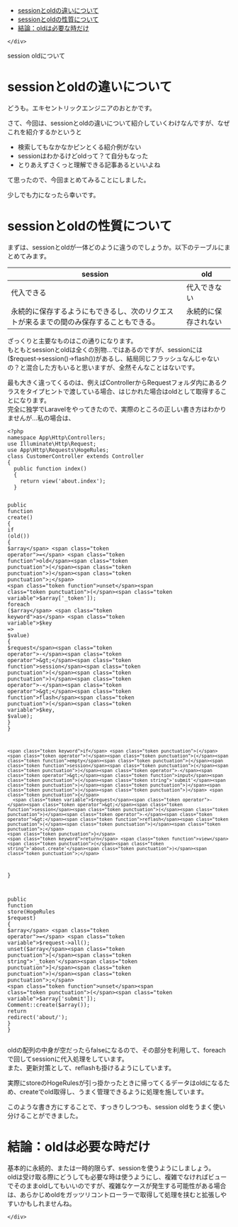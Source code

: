 <!DOCTYPE html>
<html>

<head>
  <meta charset="utf-8">
  <meta name="viewport" content="width=device-width, initial-scale=1.0">
  <title>old_session</title>
  <link rel="stylesheet" href="https://stackedit.io/style.css" />
</head>

<body class="stackedit">
  <div class="stackedit__left">
    <div class="stackedit__toc">
      
<ul>
<li><a href="#sessionとoldの違いについて">sessionとoldの違いについて</a></li>
<li><a href="#sessionとoldの性質について">sessionとoldの性質について</a></li>
<li><a href="#結論：oldは必要な時だけ">結論：oldは必要な時だけ</a></li>
</ul>

    </div>
  </div>
  <div class="stackedit__right">
    <div class="stackedit__html">
      <p>session oldについて</p>
<h1 id="sessionとoldの違いについて">sessionとoldの違いについて</h1>
<p>どうも。エキセントリックエンジニアのおとかです。</p>
<p>さて、今回は、sessionとoldの違いについて紹介していくわけなんですが、なぜこれを紹介するかというと</p>
<ul>
<li>検索してもなかなかピンとくる紹介例がない</li>
<li>sessionはわかるけどoldって？て自分もなった</li>
<li>とりあえずさくっと理解できる記事あるといいよね</li>
</ul>
<p>て思ったので、今回まとめてみることにしました。</p>
<p>少しでも力になったら幸いです。</p>
<h1 id="sessionとoldの性質について">sessionとoldの性質について</h1>
<p>まずは、sessionとoldが一体どのように違うのでしょうか。以下のテーブルにまとめてみます。</p>

<table>
<thead>
<tr>
<th>session</th>
<th>old</th>
</tr>
</thead>
<tbody>
<tr>
<td>代入できる</td>
<td>代入できない</td>
</tr>
<tr>
<td>永続的に保存するようにもできるし、次のリクエストが来るまでの間のみ保存することもできる。</td>
<td>永続的に保存されない</td>
</tr>
</tbody>
</table><p>ざっくりと主要なものはこの通りになります。<br>
もともとsessionとoldは全くの別物…ではあるのですが、sessionには($request-&gt;session()-&gt;flash())があるし、結局同じフラッシュなんじゃないの？と混合した方もいると思いますが、全然そんなことはないです。</p>
<p>最も大きく違ってくるのは、例えばControllerからRequestフォルダ内にあるクラスをタイプヒントで渡している場合、はじかれた場合はoldとして取得することになります。<br>
完全に独学でLaravelをやってきたので、実際のところの正しい書き方はわかりませんが…私の場合は、</p>
<pre class=" language-php"><code class="prism :hoge.php language-php"><span class="token php language-php"><span class="token delimiter important">&lt;?php</span>
<span class="token keyword">namespace</span> <span class="token package">App<span class="token punctuation">\</span>Http<span class="token punctuation">\</span>Controllers</span><span class="token punctuation">;</span>
<span class="token keyword">use</span> <span class="token package">Illuminate<span class="token punctuation">\</span>Http<span class="token punctuation">\</span>Request</span><span class="token punctuation">;</span>
<span class="token keyword">use</span> <span class="token package">App<span class="token punctuation">\</span>Http<span class="token punctuation">\</span>Requests<span class="token punctuation">\</span>HogeRules</span><span class="token punctuation">;</span>
<span class="token keyword">class</span> <span class="token class-name">CustomerController</span> <span class="token keyword">extends</span> <span class="token class-name">Controller</span>
<span class="token punctuation">{</span>
  <span class="token keyword">public</span> <span class="token keyword">function</span> <span class="token function">index</span><span class="token punctuation">(</span><span class="token punctuation">)</span>
  <span class="token punctuation">{</span>
    <span class="token keyword">return</span> <span class="token function">view</span><span class="token punctuation">(</span><span class="token string">'about.index'</span><span class="token punctuation">)</span><span class="token punctuation">;</span>  
  <span class="token punctuation">}</span>

  <span class="token keyword">public</span> <span class="token keyword">function</span> <span class="token function">create</span><span class="token punctuation">(</span><span class="token punctuation">)</span>
  <span class="token punctuation">{</span>
    <span class="token keyword">if</span> <span class="token punctuation">(</span><span class="token function">old</span><span class="token punctuation">(</span><span class="token punctuation">)</span><span class="token punctuation">)</span> <span class="token punctuation">{</span>
      <span class="token variable">$array</span> <span class="token operator">=</span> <span class="token function">old</span><span class="token punctuation">(</span><span class="token punctuation">)</span><span class="token punctuation">;</span>
      <span class="token function">unset</span><span class="token punctuation">(</span><span class="token variable">$array</span><span class="token punctuation">[</span><span class="token string">'_token'</span><span class="token punctuation">]</span><span class="token punctuation">)</span><span class="token punctuation">;</span>
      <span class="token keyword">foreach</span> <span class="token punctuation">(</span><span class="token variable">$array</span> <span class="token keyword">as</span> <span class="token variable">$key</span> <span class="token operator">=</span><span class="token operator">&gt;</span> <span class="token variable">$value</span><span class="token punctuation">)</span> <span class="token punctuation">{</span>
        <span class="token variable">$request</span><span class="token operator">-</span><span class="token operator">&gt;</span><span class="token function">session</span><span class="token punctuation">(</span><span class="token punctuation">)</span><span class="token operator">-</span><span class="token operator">&gt;</span><span class="token function">flash</span><span class="token punctuation">(</span><span class="token variable">$key</span><span class="token punctuation">,</span> <span class="token variable">$value</span><span class="token punctuation">)</span><span class="token punctuation">;</span>
      <span class="token punctuation">}</span>
    <span class="token punctuation">}</span>

    <span class="token keyword">if</span> <span class="token punctuation">(</span><span class="token operator">!</span><span class="token punctuation">(</span><span class="token function">empty</span><span class="token punctuation">(</span><span class="token function">session</span><span class="token punctuation">(</span><span class="token punctuation">)</span><span class="token operator">-</span><span class="token operator">&gt;</span><span class="token function">input</span><span class="token punctuation">(</span><span class="token string">'submit'</span><span class="token punctuation">)</span><span class="token punctuation">)</span><span class="token punctuation">)</span><span class="token punctuation">)</span> <span class="token punctuation">{</span>
      <span class="token variable">$request</span><span class="token operator">-</span><span class="token operator">&gt;</span><span class="token function">session</span><span class="token punctuation">(</span><span class="token punctuation">)</span><span class="token operator">-</span><span class="token operator">&gt;</span><span class="token function">reflash</span><span class="token punctuation">(</span><span class="token punctuation">)</span><span class="token punctuation">;</span>
    <span class="token punctuation">}</span>
    <span class="token keyword">return</span> <span class="token function">view</span><span class="token punctuation">(</span><span class="token string">'about.create'</span><span class="token punctuation">)</span><span class="token punctuation">;</span>
  <span class="token punctuation">}</span>

  <span class="token keyword">public</span> <span class="token keyword">function</span> <span class="token function">store</span><span class="token punctuation">(</span>HogeRules <span class="token variable">$request</span><span class="token punctuation">)</span>
  <span class="token punctuation">{</span>
    <span class="token variable">$array</span> <span class="token operator">=</span> <span class="token variable">$request</span><span class="token operator">-</span><span class="token operator">&gt;</span><span class="token function">all</span><span class="token punctuation">(</span><span class="token punctuation">)</span><span class="token punctuation">;</span>
    <span class="token function">unset</span><span class="token punctuation">(</span><span class="token variable">$array</span><span class="token punctuation">[</span><span class="token string">'_token'</span><span class="token punctuation">]</span><span class="token punctuation">)</span><span class="token punctuation">;</span>
    <span class="token function">unset</span><span class="token punctuation">(</span><span class="token variable">$array</span><span class="token punctuation">[</span><span class="token string">'submit'</span><span class="token punctuation">]</span><span class="token punctuation">)</span><span class="token punctuation">;</span>
    Comment<span class="token punctuation">:</span><span class="token punctuation">:</span><span class="token function">create</span><span class="token punctuation">(</span><span class="token variable">$array</span><span class="token punctuation">(</span><span class="token punctuation">)</span><span class="token punctuation">)</span><span class="token punctuation">;</span>
    <span class="token keyword">return</span> <span class="token function">redirect</span><span class="token punctuation">(</span><span class="token string">'about/'</span><span class="token punctuation">)</span><span class="token punctuation">;</span>
  <span class="token punctuation">}</span>
<span class="token punctuation">}</span>
</span></code></pre>
<p>oldの配列の中身が空だったらfalseになるので、その部分を利用して、foreachで回してsessionに代入処理をしています。<br>
また、更新対策として、reflashも掛けるようにしています。</p>
<p>実際にstoreのHogeRulesが引っ掛かったときに帰ってくるデータはoldになるため、createでold取得し、うまく管理できるように処理を施しています。</p>
<p>このような書き方にすることで、すっきりしつつも、session oldをうまく使い分けることができました。</p>
<h1 id="結論：oldは必要な時だけ">結論：oldは必要な時だけ</h1>
<p>基本的に永続的、または一時的限らず、sessionを使うようにしましょう。<br>
oldは受け取る際にどうしても必要な時は使うようにし、複雑でなければビューでそのままoldしてもいいのですが、複雑なケースが発生する可能性がある場合は、あらかじめoldをガッツリコントローラーで取得して処理を挟むと拡張しやすいかもしれませんね。</p>

    </div>
  </div>
</body>

</html>
